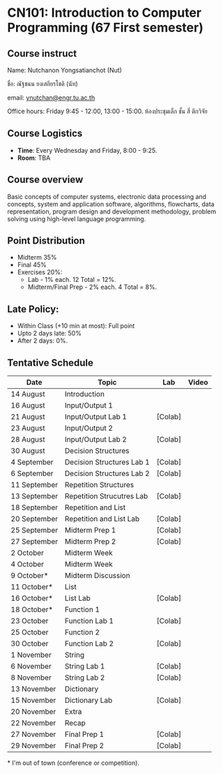 # CN101: Introduction to Computer Programming (67 First semester)

## Course instruct

Name: Nutchanon Yongsatianchot (Nut)

ชื่อ: ณัฐชนน ยงเสถียรโชติ (นัท)

email: ynutchan@engr.tu.ac.th

Office hours: Friday 9:45 - 12:00, 13:00 - 15:00. ห้องประชุมเล็ก ชั้น สี่ ตึกวิจัย

## Course Logistics

- **Time**: Every Wednesday and Friday, 8:00 - 9:25.
- **Room**: TBA

## Course overview 
Basic concepts of computer systems, electronic data processing and concepts, system and application software, algorithms, flowcharts, data representation, program design and development methodology, problem solving using high-level language programming. 

## Point Distribution

- Midterm 35%
- Final 45%
- Exercises 20%:
  - Lab - 1% each. 12 Total = 12%.
  - Midterm/Final Prep - 2% each. 4 Total = 8%.

## Late Policy:
- Within Class (+10 min at most): Full point
- Upto 2 days late: 50%
- After 2 days: 0%.

## Tentative Schedule

|   Date  |  Topic  |  Lab  |  Video |
| ------- | ------- |  --------  | -------- |
| 14 August   | Introduction             |             | |
| 16 August   | Input/Output 1           |             | |
| 21 August   | Input/Output Lab 1       |  [Colab]    | |
| 23 August   | Input/Output 2           |             | |
| 28 August   | Input/Output Lab 2       |  [Colab]    | |
| 30 August   | Decision Structures      |             | |
| 4 September | Decision Structures Lab 1 | [Colab]    | |
| 6 September | Decision Structures Lab 2 | [Colab]    | |
| 11 September | Repetition Structures      |          | |
| 13 September | Repetition Strucutres Lab  | [Colab]  | |
| 18 September | Repetition and List        |          | |
| 20 September | Repetition and List Lab    | [Colab]  | |
| 25 September | Midterm Prep 1         | [Colab]  | |
| 27 September | Midterm Prep 2         | [Colab]  | |
| 2 October | Midterm Week     |             | |
| 4 October | Midterm Week     |             | |
| 9 October* |  Midterm Discussion |         | |
| 11 October* | List           |             | |
| 16 October* | List Lab       |  [Colab]    | |
| 18 October* | Function 1      |            | |
| 23 October | Function Lab 1   |  [Colab]   | |
| 25 October | Function 2       |            | |
| 30 October | Function Lab 2   |  [Colab]   | |
| 1 November | String           |             | |
| 6 November | String Lab 1     |  [Colab]    | |
| 8 November | String Lab 2     |  [Colab]    | |
| 13 November | Dictionary      |             | |
| 15 November | Dictionary Lab  |  [Colab]    | |
| 20 November | Extra           |             | |
| 22 November | Recap           |             | |
| 27 November | Final Prep 1     | [Colab]     | |
| 29 November | Final Prep 2     | [Colab]     | |

\* I'm out of town (conference or competition).
